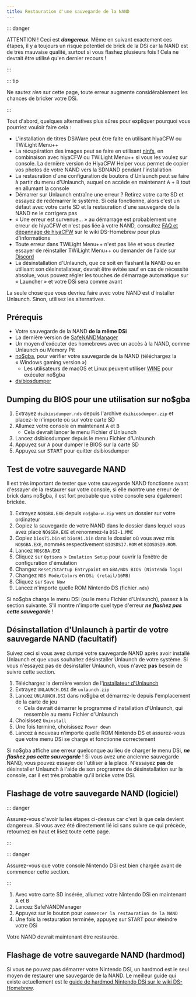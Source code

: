```yaml
---
title: Restauration d'une sauvegarde de la NAND
---
```


::: danger

ATTENTION ! Ceci est ***dangereux***. Même en suivant exactement ces étapes, il y a toujours un risque potentiel de brick de la DSi car la NAND est de très mauvaise qualité, surtout si vous flashez plusieurs fois ! Cela ne devrait être utilisé qu'en dernier recours !

:::

::: tip

Ne sautez *rien* sur cette page, toute erreur augmente considérablement les chances de bricker votre DSi.

:::

Tout d'abord, quelques alternatives plus sûres pour expliquer pourquoi vous pourriez vouloir faire cela :
- L'installation de titres DSiWare peut être faite en utilisant hiyaCFW ou TWiLight Menu++
- La récupération des images peut se faire en utilisant [ninfs](https://github.com/ihaveamac/ninfs/releases), en combinaison avec hiyaCFW ou TWiLight Menu++ si vous les voulez sur console. La dernière version de HiyaCFW Helper vous permet de copier vos photos de votre NAND vers la SDNAND pendant l'installation
- La restauration d'une configuration de boutons d'Unlaunch peut se faire à partir du menu d'Unlaunch, auquel on accède en maintenant <kbd class="face">A</kbd> + <kbd class="face">B</kbd> tout en allumant la console
- Démarrer sur Unlaunch entraîne une erreur ? Retirez votre carte SD et essayez de redémarrer le système. Si cela fonctionne, alors c'est un défaut avec votre carte SD et la restauration d'une sauvegarde de la NAND ne le corrigera pas
- « Une erreur est survenue… » au démarrage est probablement une erreur de hiyaCFW et n'est pas liée à votre NAND, consultez [FAQ et dépannage de hiyaCFW](https://wiki.ds-homebrew.com/hiyacfw/faq) sur le wiki DS-Homebrew pour plus d'informations
- Toute erreur dans TWiLight Menu++ n'est pas liée et vous devriez essayer de réinstaller TWiLight Menu++ ou demander de l'aide sur [Discord](https://ds-homebrew.com/discord)
- La désinstallation d'Unlaunch, que ce soit en flashant la NAND ou en utilisant son désinstallateur, devrait être évitée sauf en cas de nécessité absolue, vous pouvez régler les touches de démarrage automatique sur « Launcher » et votre DSi sera comme avant

La seule chose que vous devriez faire avec votre NAND est d'installer Unlaunch. Sinon, utilisez les alternatives.

## Prérequis
- Votre sauvegarde de la NAND **de la même DSi**
- La dernière version de [SafeNANDManager](https://github.com/DS-Homebrew/SafeNANDManager/releases/latest/download/SafeNANDManager.nds)
- Un moyen d'exécuter des homebrews avec un accès à la NAND, comme Unlaunch ou Memory Pit
- [no$gba](https://problemkaputt.de/gba.htm), pour vérifier votre sauvegarde de la NAND (téléchargez la « Windows gaming version »)
    - Les utilisateurs de macOS et Linux peuvent utiliser [WINE](https://winehq.org) pour exécuter no$gba
- [dsibiosdumper](https://melonds.kuribo64.net/downloads/dsibiosdumper.7z)

## Dumping du BIOS pour une utilisation sur no$gba
1. Extrayez `dsibiosdumper.nds` depuis l'archive `dsibiosdumper.zip` et placez-le n'importe où sur votre carte SD
2. Allumez votre console en maintenant <kbd class="face">A</kbd> et <kbd class="face">B</kbd>
    - Cela devrait lancer le menu Fichier d'Unlaunch
3. Lancez dsibiosdumper depuis le menu Fichier d'Unlaunch
4. Appuyez sur <kbd class="face">A</kbd> pour dumper le BIOS sur la carte SD
5. Appuyez sur <kbd>START</kbd> pour quitter dsibiosdumper

## Test de votre sauvegarde NAND
Il est très important de tester que votre sauvegarde NAND fonctionne avant d'essayer de la restaurer sur votre console, si elle montre une erreur de brick dans no$gba, il est fort probable que votre console sera également brickée.
1. Extrayez `NO$GBA.EXE` depuis `no$gba-w.zip` vers un dossier sur votre ordinateur
2. Copiez la sauvegarde de votre NAND dans le dossier dans lequel vous avez placé `NO$GBA.EXE` et renommez-la `DSI-1.MMC`
3. Copiez `bios7i.bin` et `bios9i.bin` dans le dossier où vous avez mis `NO$GBA.EXE`, nommés respectivement `BIOSDSI7.ROM` et `BIOSDSI9.ROM`.
4. Lancez `NO$GBA.EXE`
5. Cliquez sur `Options` > `Emulation Setup` pour ouvrir la fenêtre de configuration d'émulation
6. Changez `Reset/Startup Entrypoint` en `GBA/NDS BIOS (Nintendo logo)`
7. Changez `NDS Mode/Colors` en `DSi (retail/16MB)`
8. Cliquez sur `Save Now`
9. Lancez n'importe quelle ROM Nintendo DS (fichier`.nds`)

Si no$gba charge le menu DSi (ou le menu Fichier d'Unlaunch), passez à la section suivante. S'il montre n'importe quel type d'erreur ***ne flashez pas cette sauvegarde*** !

## Désinstallation d'Unlaunch à partir de votre sauvegarde NAND (facultatif)
Suivez ceci si vous avez dumpé votre sauvegarde NAND après avoir installé Unlaunch et que vous souhaitez désinstaller Unlaunch de votre système. Si vous n'essayez pas de désinstaller Unlaunch, vous n'avez **pas** besoin de suivre cette section.
1. Téléchargez la dernière version de l'[installateur d'Unlaunch](https://problemkaputt.de/unlaunch.zip)
1. Extrayez `UNLAUNCH.DSI` de `unlaunch.zip`
1. Lancez `UNLAUNCH.DSI` dans no$gba et démarrez-le depuis l'emplacement de la carte de jeu
    - Cela devrait démarrer le programme d'installation d'Unlaunch, qui ressemble au menu Fichier d'Unlaunch
1. Choisissez `Uninstall`
1. Une fois terminé, choisissez `Power down`
1. Lancez à nouveau n'importe quelle ROM Nintendo DS et assurez-vous que votre menu DSi se charge et fonctionne correctement

Si no$gba affiche une erreur quelconque au lieu de charger le menu DSi, ***ne flashez pas cette sauvegarde*** ! Si vous avez une ancienne sauvegarde NAND, vous pouvez essayer de l'utiliser à la place. N'essayez **pas** de désinstaller Unlaunch à l'aide de son programme de désinstallation sur la console, car il est très probable qu'il bricke votre DSi.

## Flashage de votre sauvegarde NAND (logiciel)

::: danger

Assurez-vous d'avoir lu les étapes ci-dessus car c'est là que cela devient dangereux. Si vous avez été directement lié ici sans suivre ce qui précède, retournez en haut et lisez toute cette page.

:::

::: danger

Assurez-vous que votre console Nintendo DSi est bien chargée avant de commencer cette section.

:::

1. Avec votre carte SD insérée, allumez votre Nintendo DSi en maintenant <kbd class="face">A</kbd> et <kbd class="face">B</kbd>
3. Lancez SafeNANDManager
4. Appuyez sur le bouton pour `commencer la restauration de la NAND`
6. Une fois la restauration terminée, appuyez sur <kbd>START</kbd> pour éteindre votre DSi

Votre NAND devrait maintenant être restaurée.

## Flashage de votre sauvegarde NAND (hardmod)
Si vous ne pouvez pas démarrer votre Nintendo DSi, un hardmod est le seul moyen de restaurer une sauvegarde de la NAND. Le meilleur guide qui existe actuellement est le [guide de hardmod Nintendo DSi sur le wiki DS-Homebrew](https://wiki.ds-homebrew.com/ds-index/hardmod#nintendo-dsi).
